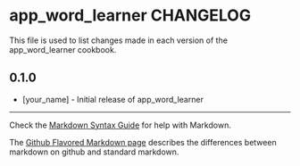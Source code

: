 app_word_learner CHANGELOG
==========================

This file is used to list changes made in each version of the app_word_learner cookbook.

0.1.0
-----
- [your_name] - Initial release of app_word_learner

- - -
Check the [Markdown Syntax Guide](http://daringfireball.net/projects/markdown/syntax) for help with Markdown.

The [Github Flavored Markdown page](http://github.github.com/github-flavored-markdown/) describes the differences between markdown on github and standard markdown.
